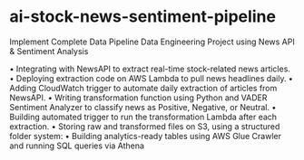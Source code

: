 # ai-stock-news-sentiment-pipeline
Implement Complete Data Pipeline Data Engineering Project using News API & Sentiment Analysis

• Integrating with NewsAPI to extract real-time stock-related news articles.
• Deploying extraction code on AWS Lambda to pull news headlines daily.
• Adding CloudWatch trigger to automate daily extraction of articles from NewsAPI.
• Writing transformation function using Python and VADER Sentiment Analyzer to classify news as Positive, Negative, or Neutral.
• Building automated trigger to run the transformation Lambda after each extraction.
• Storing raw and transformed files on S3, using a structured folder system:
• Building analytics-ready tables using AWS Glue Crawler and running SQL queries via Athena


